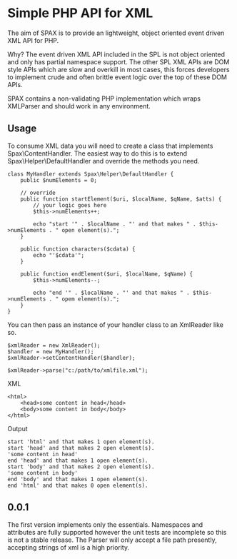 Simple PHP API for XML
====

The aim of SPAX is to provide an lightweight, object oriented event driven XML API for PHP.

Why? The event driven XML API included in the SPL is not object oriented and only has partial 
namespace support.  The other SPL XML APIs are DOM style APIs which are slow and overkill in most
cases, this forces developers to implement crude and often brittle event logic over the top of these DOM APIs.

SPAX contains a non-validating PHP implementation which wraps XMLParser and should work in any 
environment.

Usage
----
To consume XML data you will need to create a class that implements Spax\ContentHandler. The easiest way to do
this is to extend Spax\Helper\DefaultHandler and override the methods you need.

    class MyHandler extends Spax\Helper\DefaultHandler {
        public $numElements = 0;

        // override
        public function startElement($uri, $localName, $qName, $atts) {
            // your logic goes here
            $this->numElements++;
            
            echo "start '" . $localName . "' and that makes " . $this->numElements . " open element(s).";
        }

        public function characters($cdata) {
            echo "'$cdata'";
        }

        public function endElement($uri, $localName, $qName) {
            $this->numElements--;
            
            echo "end '" . $localName . "' and that makes " . $this->numElements . " opem element(s).";
        }
    }
    
You can then pass an instance of your handler class to an XmlReader like so. 

    $xmlReader = new XmlReader();
    $handler = new MyHandler();
    $xmlReader->setContentHandler($handler);

    $xmlReader->parse("c:/path/to/xmlfile.xml");

XML

    <html>
        <head>some content in head</head>
        <body>some content in body</body>
    </html>

Output

    start 'html' and that makes 1 open element(s).
    start 'head' and that makes 2 open element(s).
    'some content in head'
    end 'head' and that makes 1 open element(s). 
    start 'body' and that makes 2 open element(s).
    'some content in body'
    end 'body' and that makes 1 open element(s).
    end 'html' and that makes 0 open element(s).

0.0.1
----
The first version implements only the essentials.  Namespaces and attributes are fully supported however
the unit tests are incomplete so this is not a stable release.  The Parser will only accept a file path 
presently, accepting strings of xml is a high priority.
